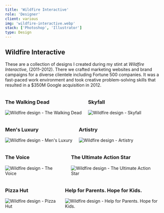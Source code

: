 ```yaml
---
title: 'Wildfire Interactive'
role: 'Designer'
client: various
img: 'wildfire-interactive.webp'
stack: ['Photoshop', 'Illustrator']
type: Design
---
```


## Wildfire Interactive

These are a collection of designs I created during my stint at _Wildfire Interactive_, (2011–2012). There we crafted marketing websites and brand campaigns for a diverse clientele including Fortune 500 companies. It was a fast-paced work environment and took creative problem-solving skills that resulted in a $350M Google acquisition in 2012.

<!-- Row -->

<div class="columns">

<div>

### The Walking Dead

![Wildfire design - The Walking Dead](https://storage.googleapis.com/michaelm.appspot.com/wildfire-designs/walkingDead.webp)

</div>

<div>

### Skyfall

![Wildfire design - Skyfall](https://storage.googleapis.com/michaelm.appspot.com/wildfire-designs/skyfall.webp)

</div>

</div>

<!-- Row -->

<div class="columns">

<div>

### Men's Luxury

![Wildfire design - Men's Luxury](https://storage.googleapis.com/michaelm.appspot.com/wildfire-designs/mensLuxury.webp)

</div>

<div>

### Artistry

![Wildfire design - Artistry](https://storage.googleapis.com/michaelm.appspot.com/wildfire-designs/artistry.webp)

</div>

</div>

<!-- Row -->

<div class="columns">

<div>

### The Voice

![Wildfire design - The Voice](https://storage.googleapis.com/michaelm.appspot.com/wildfire-designs/theVoice.webp)

</div>

<div>

### The Ultimate Action Star

![Wildfire design - The Ultimate Action Star](https://storage.googleapis.com/michaelm.appspot.com/wildfire-designs/ultimateActionStar.webp)

</div>

</div>

<!-- Row -->

<div class="columns">

<div>

### Pizza Hut

![Wildfire design - Pizza Hut](https://storage.googleapis.com/michaelm.appspot.com/wildfire-designs/pizzaHut.webp)

</div>

<div>

### Help for Parents. Hope for Kids.

![Wildfire design - Help for Parents. Hope for Kids.](https://storage.googleapis.com/michaelm.appspot.com/wildfire-designs/helpAndHope.webp)

</div>

</div>
